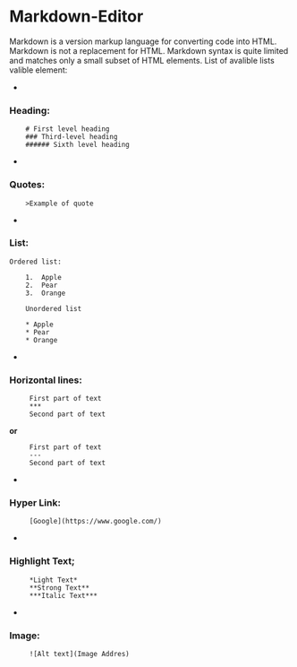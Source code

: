 # Markdown-Editor

Markdown is a version markup language for converting code into HTML. Markdown is not a replacement for HTML. Markdown syntax is quite limited and matches only a small subset of HTML elements. List of avalible lists valible element:



-
### Heading:
        # First level heading
        ### Third-level heading
        ###### Sixth level heading
-
### Quotes:
        >Example of quote
-
### List:
    Ordered list:

	    1.	Apple
        2.	Pear
        3.	Orange 
        
        Unordered list

        * Apple
        * Pear
        * Orange 
-
### Horizontal lines:
	     First part of text
         ***
         Second part of text

**or**
 
         First part of text
         ---
         Second part of text
-
### Hyper Link:
	     [Google](https://www.google.com/)
-
### Highlight Text;
	     *Light Text*
	     **Strong Text**
         ***Italic Text***
-
### Image:
         ![Alt text](Image Addres)